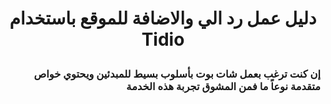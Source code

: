 # <p align="center"> دليل عمل رد الي والاضافة للموقع باستخدام Tidio</p>
### <div dir="rtl"> إن كنت ترغب بعمل شات بوت بأسلوب بسيط للمبدئين ويحتوي خواص متقدمة نوعاً ما فمن المشوق تجربة هذه الخدمة</div>
